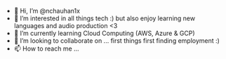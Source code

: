 - 👋 Hi, I’m @nchauhan1x
- 👀 I’m interested in all things tech :) but also enjoy learning new languages and audio production <3
- 🌱 I’m currently learning Cloud Computing (AWS, Azure & GCP)
- 💞️ I’m looking to collaborate on ... first things first finding employment :)
- 📫 How to reach me ...

<!---
nchauhan1x/nchauhan1x is a ✨ special ✨ repository because its `README.md` (this file) appears on your GitHub profile.
You can click the Preview link to take a look at your changes.
--->
